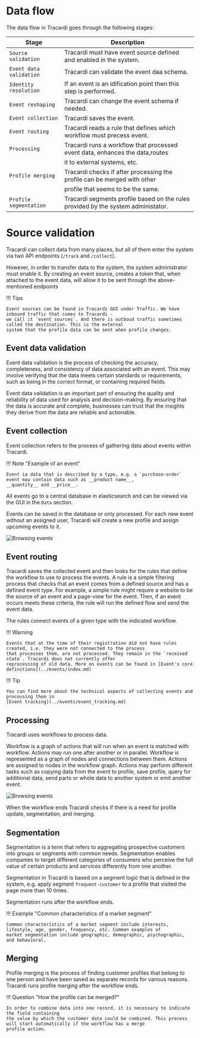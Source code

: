 # Data flow

The data flow in Tracardi goes through the following stages:

| Stage            | Description                                                                   |
|------------------|-------------------------------------------------------------------------------|
| `Source validation`| Tracardi must have event source defined and enabled in the system.            |
| `Event data validation` | Tracardi can validate the event daa schema.                                |
| `Identity resolution` | If an event is an idification point then this step is performed. |
| `Event reshaping` | Tracardi can change the event schema if needed.                               |
| `Event collection` | Tracardi saves the event.                                                     |
| `Event routing`    | Tracardi reads a rule that defines which workflow must precess event.         |
| `Processing`       | Tracardi runs a workflow that processed event data, enhances the data,routes  |
|                  | it to external systems, etc.                                                  |
| `Profile merging`  | Tracardi checks if after processing the profile can be merged with other      |
|                  | profile that seems to be the same.                                            |
| `Profile segmentation` | Tracardi segments profile based on the rules provided by the system administator. |

# Source validation

Tracardi can collect data from many places, but all of them enter the system via two API endpoints (`/track`
and `/collect`).

However, in order to transfer data to the system, the system administrator must enable it. By creating an event source,
creates a token that, when attached to the event data, will allow it to be sent through the above-mentioned endpoints

!!! Tips

    Event sources can be found in Tracardi GUI under Traffic. We have inbound traffic that comes to Tracardi - 
    we call it `event sources`. And there is outboud traffic sometimes called the destination. This is the external
    system that the profile data can be sent when profile changes.
    
## Event data validation

Event data validation is the process of checking the accuracy, completeness, and consistency of data associated with an event. This may involve verifying that the data meets certain standards or requirements, such as being in the correct format, or containing required fields.

Event data validation is an important part of ensuring the quality and reliability of data used for analysis and decision-making. By ensuring that the data is accurate and complete, businesses can trust that the insights they derive from the data are reliable and actionable.

## Event collection

Event collection refers to the process of gathering data about events within Tracardi. 

!!! Note "Example of an event"

    Event ia data that is described by a type, e.g. a `purchase-order` event may contain data such as __product name__,
    __quantity__ and __price__. 

All events go to a central database in elasticsearch and can be viewed via the GUI in the `Data` section.

Events can be saved in the database or only processed. For each new event without an assigned user, Tracardi will create
a new profile and assign upcoming events to it.

![Browsing events](../images/browsing-events.png)


## Event routing

Tracardi saves the collected event and then looks for the rules that define the workflow to use to process the events. A
rule is a simple filtering process that checks that an event comes from a defined source and has a defined event type.
For example, a simple rule might require a website to be the source of an event and a page-view for the event. Then, if
an event occurs meets these criteria, the rule will run the defined flow and send the event data.

The rules connect events of a given type with the indicated workflow.

!!! Warning

    Events that at the time of their registration did not have rules created, i.e. they were not connected to the process
    that processes them, are not processed. They remain in the `received state`. Tracardi does not currently offer
    reprocessing of old data. More on events can be found in [Event's core definitions](../events/index.md)

!!! Tip

    You can find more about the technical aspects of collecting events and processing them in 
    [Event tracking](../events/event_tracking.md)

## Processing

Tracardi uses workflows to process data.

Workflow is a graph of actions that will run when an event is matched with workflow. Actions may run one after another
or in parallel. Workflow is represented as a graph of nodes and connections between them. Actions are assigned to nodes
in the workflow graph. Actions may perform different tasks such as copying data from the event to profile, save profile,
query for additional data, send parts or whole data to another system or emit another event.

![Browsing events](../images/workflow.png)

When the workflow ends Tracardi checks if there is a need for profile update, segmentation, and merging.

## Segmentation

Segmentation is a term that refers to aggregating prospective customers into groups or segments with common needs.
Segmentation enables companies to target different categories of consumers who perceive the full value of certain
products and services differently from one another.

Segmentation in Tracardi is based on a segment logic that is defined in the system, e.g. apply
segment `frequent-customer` to a profile that visited the page more than 10 times.

Segmentation runs after the workflow ends.

!!! Example "Common characteristics of a market segment"

    Common characteristics of a market segment include interests, lifestyle, age, gender, frequency, etc. Common examples of
    market segmentation include geographic, demographic, psychographic, and behavioral.

## Merging

Profile merging is the process of finding customer profiles that belong to one person and have been saved as separate
records for various reasons. Tracardi runs profile merging after the workflow ends.

!!! Question "How the profile can be merged?"

    In order to combine data into one record, it is necessary to indicate the field containing
    the value by which the customer data could be combined. This process will start automatically if the workflow has a merge
    profile action. 
